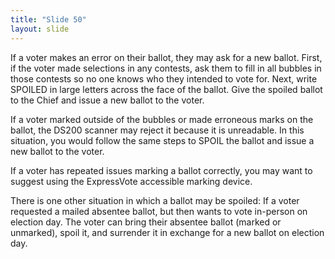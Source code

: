 ```yaml
---
title: "Slide 50"
layout: slide
---
```


If a voter makes an error on their ballot, they may ask for a new ballot. First, if the voter made selections in any contests, ask them to fill in all bubbles in those contests so no one knows who they intended to vote for. Next, write SPOILED in large letters across the face of the ballot. Give the spoiled ballot to the Chief and issue a new ballot to the voter.

If a voter marked outside of the bubbles or made erroneous marks on the ballot, the DS200 scanner may reject it because it is unreadable. In this situation, you would follow the same steps to SPOIL the ballot and issue a new ballot to the voter.

If a voter has repeated issues marking a ballot correctly, you may want to suggest using the ExpressVote accessible marking device.

There is one other situation in which a ballot may be spoiled: If a voter requested a mailed absentee ballot, but then wants to vote in-person on election day. The voter can bring their absentee ballot (marked or unmarked), spoil it, and surrender it in exchange for a new ballot on election day.